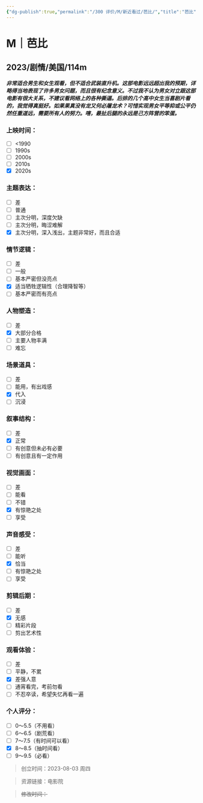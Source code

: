 ```yaml
---
{"dg-publish":true,"permalink":"/300 评价/M/新近看过/芭比/","title":"芭比","tags":["M","剧情"],"created":"2023-08-03T23:36:31.538+08:00","updated":"2024-01-12T12:01:18.486+08:00"}
---
```



# M｜芭比
## 2023/剧情/美国/114m
***非常适合男生和女生观看，但不适合武装直升机。这部电影远远超出我的预期，详略得当地表现了许多男女问题，而且很有纪念意义。不过我不认为男女对立跟这部电影有很大关系，不建议看网络上的各种撕逼。后排的几个高中女生当喜剧片看的，我觉得真挺好。如果果真没有龙又何必屠龙术？可惜实现男女平等抑或公平仍然任重道远，需要所有人的努力。嗐，最扯后腿的永远是己方阵营的笨蛋。***
### 上映时间：
- [ ] <1990
- [ ] 1990s
- [ ] 2000s
- [ ] 2010s
- [x] 2020s
### 主题表达：
- [ ] 差
- [ ] 普通
- [ ] 主次分明，深度欠缺
- [ ] 主次分明，晦涩难解
- [x] 主次分明，深入浅出，主题非常好，而且合适
### 情节逻辑：
- [ ] 差
- [ ] 一般
- [ ] 基本严密但没亮点
- [x] 适当牺牲逻辑性（合理降智等）
- [ ] 基本严密而有亮点
### 人物塑造：
- [ ] 差
- [x] 大部分合格
- [ ] 主要人物丰满
- [ ] 难忘
### 场景道具：
- [ ] 差
- [ ] 能用，有出戏感
- [x] 代入
- [ ] 沉浸
### 叙事结构：
- [ ] 差
- [x] 正常
- [ ] 有创意但未必有必要
- [ ] 有创意且有一定作用
### 视觉画面：
- [ ] 差
- [ ] 能看
- [ ] 不错
- [x] 有惊艳之处
- [ ] 享受
### 声音感受：
- [ ] 差
- [ ] 能听
- [x] 恰当
- [ ] 有惊艳之处
- [ ] 享受
### 剪辑后期：
- [ ] 差
- [x] 无感
- [ ] 精彩片段
- [ ] 剪出艺术性
### 观看体验：
- [ ] 差
- [ ] 平静，不累
- [x] 差强人意
- [ ] 通宵看完，考前勿看
- [ ] 不忍卒读，希望失忆再看一遍
### 个人评分：
- [ ] 0～5.5（不用看）
- [ ] 6～6.5（剧荒看）
- [ ] 7～7.5（有时间可以看）
- [x] 8～8.5（抽时间看）
- [ ] 9～9.5（必看）

>创立时间：2023-08-03 周四

>资源链接：电影院

>~~修改时间：~~



